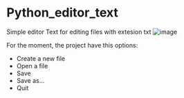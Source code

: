 # Python_editor_text
Simple editor Text for editing files with extesion txt
![image](https://github.com/PradaFran/python_editor_text/assets/83666856/f4eda1d6-9cb0-4905-aeea-20ed855396d5)

For the moment, the project have this options:

- Create a new file
- Open a file
- Save
- Save as...
- Quit
